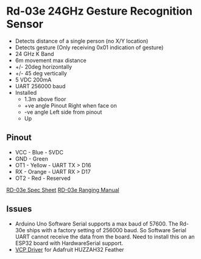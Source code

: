 # Rd-03e 24GHz Gesture Recognition Sensor

- Detects distance of a single person (no X/Y location)
- Detects gesture (Only receiving 0x01 indication of gesture)
- 24 GHz K Band
- 6m movement max distance
- +/- 20deg horizontally
- +/- 45 deg vertically
- 5 VDC 200mA
- UART 256000 baud
- Installed 
	- 1.3m above floor
	- +ve angle Pinout Right when face on
	- -ve angle Left side from pinout
	- Up

## Pinout
- VCC - Blue - 5VDC
- GND - Green
- OT1 - Yellow - UART TX > D16
- RX - Orange - UART RX > D17
- OT2 - Red - Reserved

[RD-03e Spec Sheet](https://docs.ai-thinker.com/_media/rd-03e_v1.0.0_specification_20240103.pdf)
[RD-03e Ranging Manual](https://docs.ai-thinker.com/_media/rd-03e%E7%B2%BE%E5%87%86%E6%B5%8B%E8%B7%9D%E7%94%A8%E6%88%B7%E6%89%8B%E5%86%8C%E8%8B%B1%E6%96%87%E7%89%88.pdf)

## Issues
- Arduino Uno Software Serial supports a max baud of 57600. The Rd-30e ships with a factory setting of 256000 baud. So Software Serial UART cannot receive the data from the board. Need to install this on an ESP32 board with HardwareSerial support. 
- [VCP Driver](https://www.silabs.com/developer-tools/usb-to-uart-bridge-vcp-drivers) for Adafruit HUZZAH32 Feather